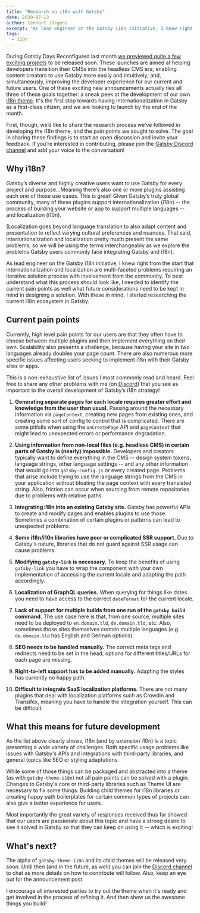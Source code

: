 ```yaml
---
title: "Research on i18n with Gatsby"
date: 2020-07-13
author: Lennart Jörgens
excerpt: "As lead engineer on the Gatsby i18n initiative, I knew right from the start that internationalization and localization are multi-faceted problems requiring an iterative solution process with involvement from the community. To best understand what this process should look like, I needed to identify the current pain points as well what future considerations need to be kept in mind in designing a solution."
tags:
  - i18n
---
```


During Gatsby Days Reconfigured last month [we previewed quite a few exciting projects](/blog/2020-06-23-Reconfiguring-Gatsby-Days/) to be released soon. These launches are aimed at helping developers transition their CMSs into the headless CMS era; enabling content creators to use Gatsby more easily and intuitively; and, simultaneously, improving the developer experience for our current and future users. One of these exciting new announcements actually ties all three of these goals together: a sneak peek at the development of our own [i18n theme](/blog/2020-06-23-Reconfiguring-Gatsby-Days/#i18n-theme). It's the first step towards having internationalization in Gatsby as a first-class citizen, and we are looking to launch by the end of the month.

First, though, we’d like to share the research process we’ve followed in developing the i18n theme, and the pain points we sought to solve. The goal in sharing these findings is to start an open discussion and invite your feedback. If you’re interested in contributing, please join the [Gatsby Discord channel](https://gatsby.dev/discord) and add your voice to the conversation!

## Why i18n?

Gatsby’s diverse and highly creative users want to use Gatsby for every project and purpose...Meaning there’s also one or more plugins assisting each one of those use cases. This is great! Given Gatsby’s truly global community, many of these plugins support internationalization (i18n) -- the process of building your website or app to support multiple languages -- and localization (i10n).

(Localization goes beyond language translation to also adapt content and presentation to reflect varying cultural preferences and nuances. That said, internationalization and localization pretty much present the same problems, so we will be using the terms interchangeably as we explore the problems Gatsby users commonly face integrating Gatsby and i18n).

As lead engineer on the Gatsby i18n initiative, I knew right from the start that internationalization and localization are multi-faceted problems requiring an iterative solution process with involvement from the community. To best understand what this process should look like, I needed to identify the current pain points as well what future considerations need to be kept in mind in designing a solution. With these in mind, I started researching the current i18n ecosystem in Gatsby.

## Current pain points

Currently, high level pain points for our users are that they often have to choose between multiple plugins and then implement everything on their own. Scalability also presents a challenge, because having your site in two languages already doubles your page count. There are also numerous more specific issues affecting users seeking to implement i18n with their Gatsby sites or apps.

This is a non-exhaustive list of issues I most commonly read and heard. Feel free to share any other problems with me (on [Discord](https://gatsby.dev/discord)) that you see as important to the overall development of Gatsby’s i18n strategy!

1. **Generating separate pages for each locale requires greater effort and knowledge from the user than usual.** Passing around the necessary information via `pageContext`, creating new pages from existing ones, and creating some sort of config to control that is complicated. There are some pitfalls when using the `onCreatePage` API and `pageContext` that might lead to unexpected errors or performance degradation.

2. **Using information from non-local files (e.g. headless CMS) in certain parts of Gatsby is (nearly) impossible.** Developers and creators typically want to define everything in the CMS -- design system tokens, language strings, other language settings -- and any other information that would go into `gatsby-config.js` or every created page. Problems that arise include trying to use the language strings from the CMS in your application without bloating the page context with every translated string.
   Also, friction can occur when sourcing from remote repositories due to problems with relative paths.

3. **Integrating i18n into an existing Gatsby site.** Gatsby has powerful APIs to create and modify pages and enables plugins to use those. Sometimes a combination of certain plugins or patterns can lead to unexpected problems.

4. **Some i18n/i10n libraries have poor or complicated SSR support.** Due to Gatsby's nature, libraries that do not guard against SSR usage can cause problems.

5. **Modifying `gatsby-link` is necessary.** To keep the benefits of using `gatsby-link` you have to wrap the component with your own implementation of accessing the current locale and adapting the path accordingly.

6. **Localization of GraphQL queries.** When querying for things like dates you need to have access to the correct `dateFormat` for the current locale.

7. **Lack of support for multiple builds from one run of the `gatsby build` command.** The use case here is that, from one source, multiple sites need to be deployed to `en.domain.tld`, `de.domain.tld`, etc. Also, sometimes those sites themselves contain multiple languages (e.g. `de.domain.tld` has English and German options).

8. **SEO needs to be handled manually.** The correct meta tags and redirects need to be set in the head; options for different titles/URLs for each page are missing.

9. **Right-to-left support has to be added manually.** Adapting the styles has currently no happy path.

10. **Difficult to integrate SaaS localization platforms.** There are not many plugins that deal with localization platforms such as Crowdin and Transifex, meaning you have to handle the integration yourself. This can be difficult.

## What this means for future development

As the list above clearly shows, i18n (and by extension i10n) is a topic presenting a wide variety of challenges. Both specific usage problems like issues with Gatsby's APIs and integrations with third-party libraries, and general topics like SEO or styling adaptations.

While some of those things can be packaged and abstracted into a theme (as with `gatsby-theme-i18n`) not all pain points can be solved with a plugin. Changes to Gatsby's core or third-party libraries such as Theme UI are necessary to fix some things. Building child themes for i18n libraries or creating happy path boilerplates for certain common types of projects can also give a better experience for users.

Most importantly the great variety of responses received thus far showed that our users are passionate about this topic and have a strong desire to see it solved in Gatsby so that they can keep on using it -- which is exciting!

## What's next?

The alpha of `gatsby-theme-i18n` and its child themes will be released very soon. Until then (and in the future, as well) you can join the [Discord channel](https://gatsby.dev/discord) to chat as more details on how to contribute will follow. Also, keep an eye out for the announcement post.

I encourage all interested parties to try out the theme when it's ready and get involved in the process of refining it. And then show us the awesome things you build!
